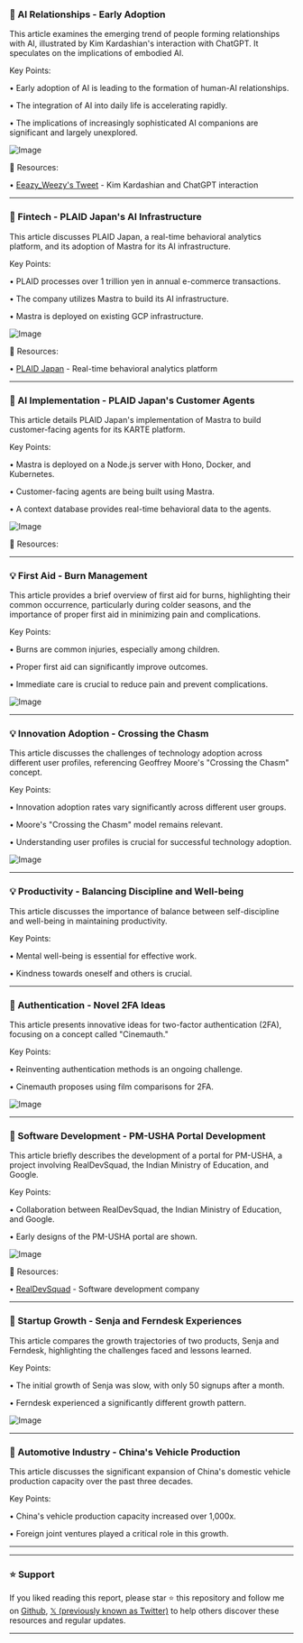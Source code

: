 ### 🤖 AI Relationships - Early Adoption

This article examines the emerging trend of people forming relationships with AI, illustrated by Kim Kardashian's interaction with ChatGPT.  It speculates on the implications of embodied AI.

Key Points:

•  Early adoption of AI is leading to the formation of human-AI relationships.


•  The integration of AI into daily life is accelerating rapidly.


•  The implications of increasingly sophisticated AI companions are significant and largely unexplored.


![Image](https://pbs.twimg.com/media/Gt0v-iXXoAA01T2?format=jpg&name=900x900)

🔗 Resources:

• [Eeazy_Weezy's Tweet](https://x.com/Eeazy_Weezy/status/1935757127093833737) - Kim Kardashian and ChatGPT interaction


---
### 🚀  Fintech - PLAID Japan's AI Infrastructure

This article discusses PLAID Japan, a real-time behavioral analytics platform, and its adoption of Mastra for its AI infrastructure.

Key Points:

• PLAID processes over 1 trillion yen in annual e-commerce transactions.


•  The company utilizes Mastra to build its AI infrastructure.


• Mastra is deployed on existing GCP infrastructure.



![Image](https://pbs.twimg.com/media/Gt0wb9EbwAAndzQ?format=jpg&name=small)

🔗 Resources:

• [PLAID Japan](https://x.com/PLAID_Info) - Real-time behavioral analytics platform


---
### 🤖 AI Implementation - PLAID Japan's Customer Agents

This article details PLAID Japan's implementation of Mastra to build customer-facing agents for its KARTE platform.

Key Points:

•  Mastra is deployed on a Node.js server with Hono, Docker, and Kubernetes.


• Customer-facing agents are being built using Mastra.


• A context database provides real-time behavioral data to the agents.


![Image](https://pbs.twimg.com/media/Gt0wehibwAE7oli?format=jpg&name=small)

🔗 Resources:


---
### 💡 First Aid - Burn Management

This article provides a brief overview of first aid for burns, highlighting their common occurrence, particularly during colder seasons, and the importance of proper first aid in minimizing pain and complications.

Key Points:

• Burns are common injuries, especially among children.


• Proper first aid can significantly improve outcomes.


• Immediate care is crucial to reduce pain and prevent complications.


![Image](https://pbs.twimg.com/media/Gt0YlWWXsAAh-69?format=jpg&name=small)

---
### 💡 Innovation Adoption - Crossing the Chasm

This article discusses the challenges of technology adoption across different user profiles, referencing Geoffrey Moore's "Crossing the Chasm" concept.

Key Points:

•  Innovation adoption rates vary significantly across different user groups.


• Moore's "Crossing the Chasm" model remains relevant.


• Understanding user profiles is crucial for successful technology adoption.


![Image](https://pbs.twimg.com/amplify_video_thumb/1935637138605064192/img/SuV_P8rLVleyrcn_.jpg)

---
### 💡  Productivity - Balancing Discipline and Well-being

This article discusses the importance of balance between self-discipline and well-being in maintaining productivity.

Key Points:

•  Mental well-being is essential for effective work.


•  Kindness towards oneself and others is crucial.



---
### 🚀  Authentication - Novel 2FA Ideas

This article presents innovative ideas for two-factor authentication (2FA), focusing on a concept called "Cinemauth."

Key Points:

•  Reinventing authentication methods is an ongoing challenge.


•  Cinemauth proposes using film comparisons for 2FA.



![Image](https://pbs.twimg.com/media/Gt0m166X0AAsP_e?format=jpg&name=small)

---
### 🚀  Software Development - PM-USHA Portal Development

This article briefly describes the development of a portal for PM-USHA, a project involving RealDevSquad, the Indian Ministry of Education, and Google.

Key Points:

• Collaboration between RealDevSquad, the Indian Ministry of Education, and Google.


• Early designs of the PM-USHA portal are shown.


![Image](https://pbs.twimg.com/media/Gt0LXlxWoAAt9yq?format=jpg&name=small)

🔗 Resources:

• [RealDevSquad](https://x.com/RealDevSquad) - Software development company


---
### 🚀  Startup Growth - Senja and Ferndesk Experiences

This article compares the growth trajectories of two products, Senja and Ferndesk, highlighting the challenges faced and lessons learned.

Key Points:

•  The initial growth of Senja was slow, with only 50 signups after a month.


•  Ferndesk experienced a significantly different growth pattern.


![Image](https://pbs.twimg.com/media/Gt0RWsdbUAAECDu?format=jpg&name=small)

---
### 🤖 Automotive Industry - China's Vehicle Production

This article discusses the significant expansion of China's domestic vehicle production capacity over the past three decades.

Key Points:

• China's vehicle production capacity increased over 1,000x.


• Foreign joint ventures played a critical role in this growth.


---


---

### ⭐️ Support

If you liked reading this report, please star ⭐️ this repository and follow me on [Github](https://github.com/Drix10), [𝕏 (previously known as Twitter)](https://x.com/DRIX_10_) to help others discover these resources and regular updates.

---